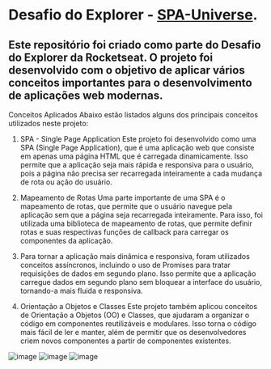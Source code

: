 # Desafio do Explorer - [SPA-Universe](https://duckduckgo.com).
## Este repositório foi criado como parte do Desafio do Explorer da Rocketseat. O projeto foi desenvolvido com o objetivo de aplicar vários conceitos importantes para o desenvolvimento de aplicações web modernas.

Conceitos Aplicados
Abaixo estão listados alguns dos principais conceitos utilizados neste projeto:

1. SPA - Single Page Application
Este projeto foi desenvolvido como uma SPA (Single Page Application), que é uma aplicação web que consiste em apenas uma página HTML que é carregada dinamicamente. Isso permite que a aplicação seja mais rápida e responsiva para o usuário, pois a página não precisa ser recarregada inteiramente a cada mudança de rota ou ação do usuário.

2. Mapeamento de Rotas
Uma parte importante de uma SPA é o mapeamento de rotas, que permite que o usuário navegue pela aplicação sem que a página seja recarregada inteiramente. Para isso, foi utilizada uma biblioteca de mapeamento de rotas, que permite definir rotas e suas respectivas funções de callback para carregar os componentes da aplicação.

3. Para tornar a aplicação mais dinâmica e responsiva, foram utilizados conceitos assíncronos, incluindo o uso de Promises para tratar requisições de dados em segundo plano. Isso permite que a aplicação carregue dados em segundo plano sem bloquear a interface do usuário, tornando-a mais fluida e responsiva.

4. Orientação a Objetos e Classes
Este projeto também aplicou conceitos de Orientação a Objetos (OO) e Classes, que ajudaram a organizar o código em componentes reutilizáveis e modulares. Isso torna o código mais fácil de ler e manter, além de permitir que os desenvolvedores criem novos componentes a partir de componentes existentes.

![image](https://user-images.githubusercontent.com/6127742/229663254-6cc2191f-929b-41e4-8a2f-5e04105ae43c.png)
![image](https://user-images.githubusercontent.com/6127742/229663347-34170ebe-8022-42c5-ae20-39b902d024bf.png)
![image](https://user-images.githubusercontent.com/6127742/229663414-330b5a43-378e-4938-a1ba-fbbd6a21bda9.png)


